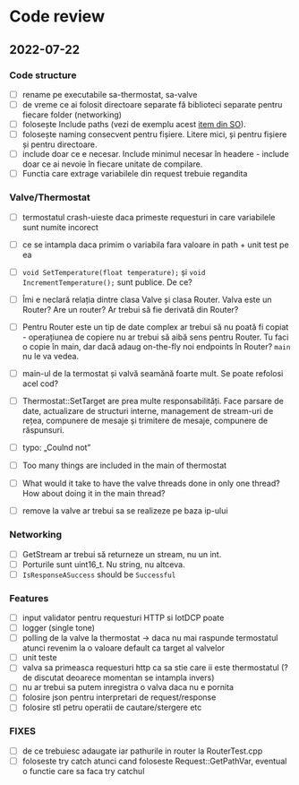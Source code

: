 # Code review

## 2022-07-22

### Code structure

- [ ] rename pe executabile sa-thermostat, sa-valve
- [ ] de vreme ce ai folosit directoare separate fă biblioteci separate pentru fiecare folder (networking)
- [ ] folosește Include paths (vezi de exemplu acest [item din SO](https://stackoverflow.com/questions/13703647/how-to-properly-add-include-directories-with-cmake)).
- [ ] folosește naming consecvent pentru fișiere. Litere mici, și pentru fișiere și pentru directoare.
- [ ] include doar ce e necesar. Include minimul necesar în headere - include doar ce ai nevoie în fiecare unitate de compilare.
- [ ] Functia care extrage variabilele din request trebuie regandita

### Valve/Thermostat

- [ ] termostatul crash-uieste daca primeste requesturi in care variabilele sunt numite incorect
- [ ] ce se intampla daca primim o variabila fara valoare in path + unit test pe ea
- [ ] `void SetTemperature(float temperature);` și `void IncrementTemperature();` sunt publice. De ce?
- [ ] Îmi e neclară relația dintre clasa Valve și clasa Router. Valva este un Router? Are un router? Ar trebui să fie derivată din Router?
- [ ] Pentru Router este un tip de date complex ar trebui să nu poată fi copiat - operațiunea de copiere nu ar trebui să aibă sens pentru Router. Tu faci o copie în main, dar dacă adaug on-the-fly noi endpoints în Router? `main` nu le va vedea.
- [ ] main-ul de la termostat și valvă seamănă foarte mult. Se poate refolosi acel cod?
- [ ] Thermostat::SetTarget are prea multe responsabilități. Face parsare de date, actualizare de structuri interne, management de stream-uri de rețea, compunere de mesaje și trimitere de mesaje, compunere de răspunsuri.
- [ ] typo: „Coulnd not”
- [ ] Too many things are included in the main of thermostat
- [ ] What would it take to have the valve threads done in only one thread? How about doing it in the main thread?
- [ ] remove la valve ar trebui sa se realizeze pe baza ip-ului


### Networking

- [ ] GetStream ar trebui să returneze un stream, nu un int.
- [ ] Porturile sunt uint16_t. Nu string, nu altceva.
- [ ] `IsResponseASuccess` should be `Successful`

### Features

- [ ] input validator pentru requesturi HTTP si IotDCP poate
- [ ] logger (single tone)
- [ ] polling de la valve la thermostat -> daca nu mai raspunde termostatul atunci revenim la o valoare default ca target al valvelor
- [ ] unit teste
- [ ] valva sa primeasca requesturi http ca sa stie care ii este thermostatul (? de discutat deoarece momentan se intampla invers)
- [ ] nu ar trebui sa putem inregistra o valva daca nu e pornita
- [ ] folosire json pentru interpretari de request/response
- [ ] folosire stl petru operatii de cautare/stergere etc

### FIXES 

- [ ] de ce trebuiesc adaugate iar pathurile in router la RouterTest.cpp
- [ ] foloseste try catch atunci cand foloseste Request::GetPathVar, eventual o functie care sa faca try catchul
